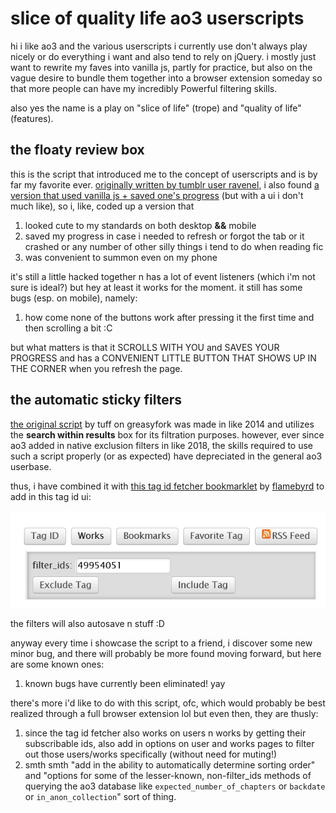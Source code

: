 # slice of quality life ao3 userscripts

hi i like ao3 and the various userscripts i currently use don't always play nicely or do everything i want and also tend to rely on jQuery. i mostly just want to rewrite my faves into vanilla js, partly for practice, but also on the vague desire to bundle them together into a browser extension someday so that more people can have my incredibly Powerful filtering skills.

also yes the name is a play on "slice of life" (trope) and "quality of life" (features).

## the floaty review box

this is the script that introduced me to the concept of userscripts and is by far my favorite ever. [originally written by tumblr user ravenel](https://ravenel.tumblr.com/post/156555172141/i-saw-this-post-by-astropixie-about-how-itd-be), i also found [a version that used vanilla js + saved one's progress](https://greasyfork.org/en/scripts/395902-ao3-floating-comment-box) (but with a ui i don't much like), so i, like, coded up a version that 
1. looked cute to my standards on both desktop **&&** mobile
2. saved my progress in case i needed to refresh or forgot the tab or it crashed or any number of other silly things i tend to do when reading fic
3. was convenient to summon even on my phone

it's still a little hacked together n has a lot of event listeners (which i'm not sure is ideal?) but hey at least it works for the moment. it still has some bugs (esp. on mobile), namely:
1. how come none of the buttons work after pressing it the first time and then scrolling a bit :C

but what matters is that it SCROLLS WITH YOU and SAVES YOUR PROGRESS and has a CONVENIENT LITTLE BUTTON THAT SHOWS UP IN THE CORNER when you refresh the page.

## the automatic sticky filters

[the original script](https://greasyfork.org/en/scripts/3578-ao3-saved-filters) by tuff on greasyfork was made in like 2014 and utilizes the __search within results__ box for its filtration purposes. however, ever since ao3 added in native exclusion filters in like 2018, the skills required to use such a script properly (or as expected) have depreciated in the general ao3 userbase.

thus, i have combined it with [this tag id fetcher bookmarklet](https://random.fangirling.net/scripts/ao3_tag_id) by [flamebyrd](https://flamebyrd.dreamdwidth.org) to add in this tag id ui:

![tag id button with the submission form showing the include/exclude buttons](https://github.com/XiaoBaiXueHua/soql/blob/main/docs/img/tagidui.png)

the filters will also autosave n stuff :D

anyway every time i showcase the script to a friend, i discover some new minor bug, and there will probably be more found moving forward, but here are some known ones:
1. known bugs have currently been eliminated! yay

there's more i'd like to do with this script, ofc, which would probably be best realized through a full browser extension lol but even then, they are thusly:
1. since the tag id fetcher also works on users n works by getting their subscribable ids, also add in options on user and works pages to filter out those users/works specifically (without need for muting!)
2. smth smth "add in the ability to automatically determine sorting order" and "options for some of the lesser-known, non-filter_ids methods of querying the ao3 database like `expected_number_of_chapters` or `backdate` or `in_anon_collection`" sort of thing.